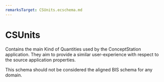 ```yaml
---
remarksTarget: CSUnits.ecschema.md
---
```


# CSUnits

Contains the main Kind of Quantities used by the ConceptStation application. They aim to provide a similar user-experience with respect to the source application properties.

This schema should not be considered the aligned BIS schema for any domain.
